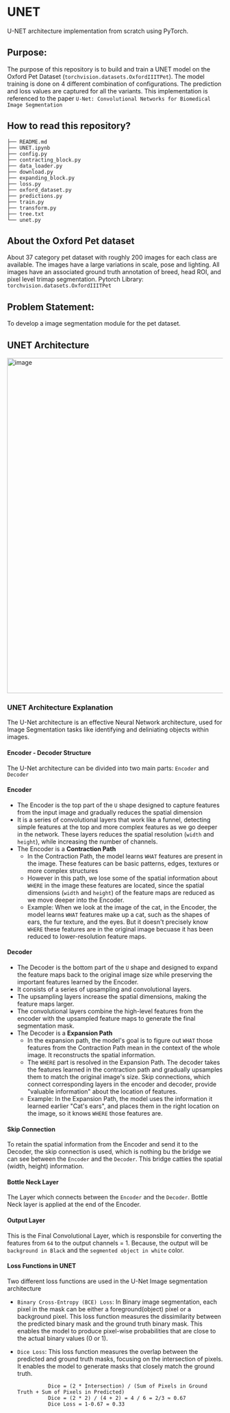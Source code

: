 # UNET

U-NET architecture implementation from scratch using PyTorch. 

## Purpose:

The purpose of this repository is to build and train a UNET model on the Oxford Pet Dataset (`torchvision.datasets.OxfordIIITPet`). The model training is done on 4 different combination of configurations. The prediction and loss values are captured for all the variants. This implementation is referenced to the paper `U-Net: Convolutional Networks for Biomedical Image Segmentation`

## How to read this repository?

```
├── README.md
├── UNET.ipynb
├── config.py
├── contracting_block.py
├── data_loader.py
├── download.py
├── expanding_block.py
├── loss.py
├── oxford_dataset.py
├── predictions.py
├── train.py
├── transform.py
├── tree.txt
└── unet.py
```

## About the Oxford Pet dataset

About 37 category pet dataset with roughly 200 images for each class are available. The images have a large variations in scale, pose and lighting. All images have an associated ground truth annotation of breed, head ROI, and pixel level trimap segmentation. Pytorch Library: `torchvision.datasets.OxfordIIITPet`

## Problem Statement:

To develop a image segmentation module for the pet dataset.

## UNET Architecture

<img width="781" alt="image" src="https://github.com/bala1802/UNET_OxfordPetData/assets/22103095/5578afd6-9628-4b00-b91f-c3d5e7d5dc25">

### UNET Architecture Explanation
The U-Net architecture is an effective Neural Network architecture, used for Image Segmentation tasks like identifying and deliniating objects within images.

#### Encoder - Decoder Structure
The U-Net architecture can be divided into two main parts: `Encoder` and `Decoder` 

#### Encoder
- The Encoder is the top part of the `U` shape designed to capture features from the input image and gradually reduces the spatial dimension
- It is a series of convolutional layers that work like a funnel, detecting simple features at the top and more complex features as we go deeper in the network. These layers reduces the spatial resolution (`width` and `height`), while increasing the number of channels.
- The Encoder is a **Contraction Path**
    - In the Contraction Path, the model learns `WHAT` features are present in the image. These features can be basic patterns, edges, textures or more complex structures
    - However in this path, we lose some of the spatial information about `WHERE` in the image these features are located, since the spatial dimensions (`width` and `height`) of the feature maps are reduced as we move deeper into the Encoder.
    - Example: When we look at the image of the cat, in the Encoder, the model learns `WHAT` features make up a cat, such as the shapes of ears, the fur texture, and the eyes. But it doesn't precisely know `WHERE` these features are in the original image becuase it has been reduced to lower-resolution feature maps.

#### Decoder
- The Decoder is the bottom part of the `U` shape and designed to expand the feature maps back to the original image size while preserving the important features learned by the Encoder.
- It consists of a series of upsampling and convolutional layers.
- The upsampling layers increase the spatial dimensions, making the feature maps larger.
- The convolutional layers combine the high-level features from the encoder with the upsampled feature maps to generate the final segmentation mask.
- The Decoder is a **Expansion Path**
    - In the expansion path, the model's goal is to figure out `WHAT` those features from the Contraction Path mean in the context of the whole image. It reconstructs the spatial information.
    - The `WHERE` part is resolved in the Expansion Path. The decoder takes the features learned in the contraction path and gradually upsamples them to match the original image's size. Skip connections, which connect corresponding layers in the encoder and decoder, provide "valuable information" about the location of features.
    - Example: In the Expansion Path, the model uses the information it learned earlier "Cat's ears", and places them in the right location on the image, so it knows `WHERE` those features are.
 
#### Skip Connection

To retain the spatial information from the Encoder and send it to the Decoder, the skip connection is used, which is nothing bu the bridge we can see between the `Encoder` and the `Decoder`. This bridge catties the spatial (width, height) information.

#### Bottle Neck Layer

The Layer which connects between the `Encoder` and the `Decoder`. Bottle Neck layer is applied at the end of the Encoder.

#### Output Layer

This is the Final Convolutional Layer, which is responsbile for converting the features from `64` to the output channels = 1. Because, the output will be `background in Black` and the `segmented object in white` color.


#### Loss Functions in UNET

Two different loss functions are used in the U-Net Image segmentation architecture

- `Binary Cross-Entropy (BCE) Loss`: In Binary image segmentation, each pixel in the mask can be either a foreground(object) pixel or a background pixel. This loss function measures the dissimilarity between the predicted binary mask and the ground truth binary mask. This enables the model to produce pixel-wise probabilities that are close to the actual binary values (0 or 1).

- `Dice Loss`: This loss function measures the overlap between the predicted and ground truth masks, focusing on the intersection of pixels. It enables the model to generate masks that closely match the ground truth.

                Dice = (2 * Intersection) / (Sum of Pixels in Ground Truth + Sum of Pixels in Predicted)
                Dice = (2 * 2) / (4 + 2) = 4 / 6 = 2/3 ≈ 0.67
                Dice Loss = 1-0.67 = 0.33









